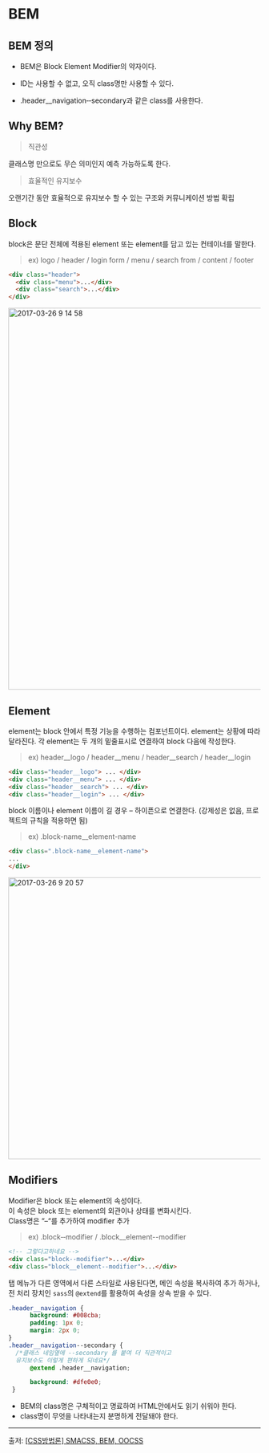 # BEM  

## BEM 정의    
- BEM은 Block Element Modifier의 약자이다.  

- ID는 사용할 수 없고, 오직 class명만 사용할 수 있다.  

- .header__navigation‐‐secondary과 같은 class를 사용한다.  


## Why BEM?   

> 직관성    

클래스명 만으로도 무슨 의미인지 예측 가능하도록 한다.  

> 효율적인 유지보수  

오랜기간 동안 효율적으로 유지보수 할 수 있는 구조와 커뮤니케이션 방법 확립  

## Block  

block은 문단 전체에 적용된 element 또는 element를 담고 있는 컨테이너를 말한다.  
> ex) logo / header / login form / menu / search from / content / footer

```html
<div class="header">
  <div class="menu">...</div>
  <div class="search">...</div>
</div>
```  
<img width="761" alt="2017-03-26 9 14 58" src="https://cloud.githubusercontent.com/assets/25549306/24331141/5a1840fc-1269-11e7-9203-5b04a285d5a6.png">  

## Element  

element는 block 안에서 특정 기능을 수행하는 컴포넌트이다. element는 상황에 따라 달라진다.
각 element는 두 개의 밑줄표시로 연결하여 block 다음에 작성한다.  

> ex) header__logo / header__menu / header__search / header__login  

```html
<div class="header__logo"> ... </div>
<div class="header__menu"> ... </div>
<div class="header__search"> ... </div>
<div class="header__login"> ... </div>

```  

block 이름이나 element 이름이 길 경우 – 하이픈으로 연결한다. (강제성은 없음, 프로젝트의 규칙을 적용하면 됨)  

> ex) .block-name__element-name  

```html
<div class=".block-name__element-name">
...
</div>
```  

<img width="562" alt="2017-03-26 9 20 57" src="https://cloud.githubusercontent.com/assets/25549306/24331204/23d10dfc-126a-11e7-8d7b-09295ee318a4.png">  

## Modifiers  

Modifier은 block 또는 element의 속성이다.  
이 속성은 block 또는 element의 외관이나 상태를 변화시킨다.  
Class명은 “–“를 추가하여 modifier 추가  

> ex) .block‐‐modifier / .block__element--modifier  

```html  
<!-- 그렇다고하네요 -->
<div class="block‐‐modifier">...</div>
<div class="block__element--modifier">...</div>
```

탭 메뉴가 다른 영역에서 다른 스타일로 사용된다면,
메인 속성을 복사하여 추가 하거나,
전 처리 장치인 `sass`의 `@extend`를 활용하여 속성을 상속 받을 수 있다.  
```css
.header__navigation {
      background: #008cba;
      padding: 1px 0;
      margin: 2px 0;
}     
.header__navigation‐‐secondary {
  /*클래스 네임옆에 ‐‐secondary 를 붙여 더 직관적이고
  유지보수도 이렇게 편하게 되네요*/
      @extend .header__navigation;

      background: #dfe0e0;
 }
 ```  

- BEM의 class명은 구체적이고 명료하여 HTML안에서도 읽기 쉬워야 한다.
- class명이 무엇을 나타내는지 분명하게 전달돼야 한다.

---  

출저: [[CSS방법론] SMACSS, BEM, OOCSS](http://wit.nts-corp.com/2015/04/16/3538)
